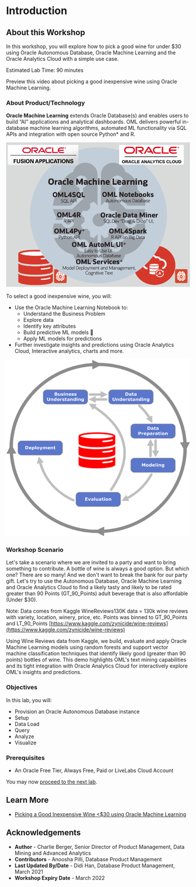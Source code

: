 # Introduction

## About this Workshop

In this workshop, you will explore how to pick a good wine for under $30 using Oracle Autonomous Database, Oracle Machine Learning and the Oracle Analytics Cloud with a simple use case.

Estimated Lab Time: 90 minutes

Preview this video about picking a good inexpensive wine using Oracle Machine Learning.

[](youtube:nKDWODevoKQ)

### About Product/Technology

**Oracle Machine Learning** extends Oracle Database(s) and enables users to build “AI” applications and analytical dashboards. OML delivers powerful in-database machine learning algorithms, automated ML functionality via SQL APIs and integration with open source Python* and R.

![](./images/OML.png)

To select a good inexpensive wine, you will:
- Use the Oracle Machine Learning Notebook to:
    - Understand the Business Problem
    - Explore data
    - Identify key attributes
    - Build predictive ML models 
    - Apply ML models for predictions
- Further investigate insights and predictions using Oracle Analytics Cloud, Interactive analytics, charts and more.

![](./images/OML-problem.png)

### Workshop Scenario

Let's take a scenario where we are invited to a party and want to bring something to contribute. A bottle of wine is always a good option. But which one? There are so many! And we don't want to break the bank for our party gift. Let's try to use the Autonomous Database, Oracle Machine Learning and Oracle Analytics Cloud to find a likely tasty and likely to be rated greater than 90 Points (GT\_90\_Points) adult beverage that is also affordable (Under $30).

Note:  Data comes from Kaggle WineReviews130K data = 130k wine reviews with variety, location, winery, price, etc. Points was binned to GT\_90\_Points and LT\_90_Points  [https://www.kaggle.com/zynicide/wine-reviews](https://www.kaggle.com/zynicide/wine-reviews)

Using Wine Reviews data from Kaggle, we build, evaluate and apply Oracle Machine Learning models using random forests and support vector machine classification techniques that identify likely good (greater than 90 points) bottles of wine. This demo highlights OML's text mining capabilities and its tight integration with Oracle Analytics Cloud for interactively explore OML's insights and predictions.

### Objectives

In this lab, you will:
* Provision an Oracle Autonomous Database instance
* Setup
* Data Load
* Query
* Analyze
* Visualize

### Prerequisites

* An Oracle Free Tier, Always Free, Paid or LiveLabs Cloud Account

You may now [proceed to the next lab](#next).

## Learn More

* [Picking a Good Inexpensive Wine <$30 using Oracle Machine Learning](https://blogs.oracle.com/machinelearning/picking-a-good-inexpensive-wine-%3c30-using-oracle-machine-learning)

## Acknowledgements

* **Author** - Charlie Berger, Senior Director of Product Management, Data Mining and Advanced Analytics
* **Contributors** -  Anoosha Pilli, Database Product Management
* **Last Updated By/Date** - Didi Han, Database Product Management,  March 2021
* **Workshop Expiry Date** - March 2022